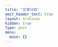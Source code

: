 ```yaml
---
title: "文章归档"
omit_header_text: true
layout: archives
hidden: true
type: post
menu:
  main: {}
---
```

